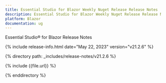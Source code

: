 ```yaml
---
title: Essential Studio for Blazor Weekly Nuget Release Release Notes  
description: Essential Studio for Blazor Weekly Nuget Release Release Notes 
platform: Blazor
documentation: ug
---
```


Essential Studio&reg; for  Blazor  Release Notes  

{% include release-info.html date="May 22, 2023"   version="v21.2.6" %} 

{% directory path: _includes/release-notes/v21.2.6 %}

{% include {{file.url}} %}

{% enddirectory %}

